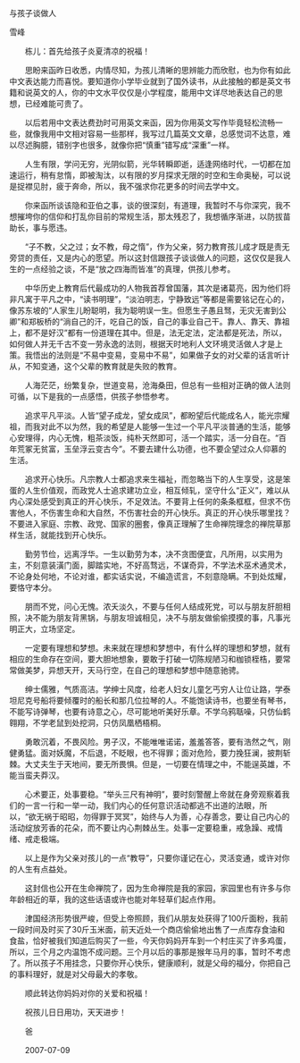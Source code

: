 与孩子谈做人

雪峰


　　栋儿：首先给孩子炎夏清凉的祝福！

　　思盼来函昨日收悉，内情尽知，为孩儿清晰的思辨能力而欣慰，也为你有如此中文表达能力而喜悦。要知道你小学毕业就到了国外读书，从此接触的都是英文书籍和说英文的人，你的中文水平仅仅是小学程度，能用中文详尽地表达自己的思想，已经难能可贵了。

　　以后若用中文表达费劲时可用英文来函，因为你用英文写作毕竟轻松流畅一些，就像我用中文相对容易一些那样，我写过几篇英文文章，总感觉词不达意，难以尽述胸臆，错别字也很多，就像你把“慎重”错写成“深重”一样。

　　人生有限，学问无穷，光阴似箭，光华转瞬即逝，适逢网络时代，一切都在加速运行，稍有怠惰，即被淘汰，以有限的岁月探求无限的时空和生命奥秘，可以说是捉襟见肘，疲于奔命，所以，我不强求你花更多的时间去学中文。

　　你来函所谈该隐和亚伯之事，谈的很深刻，有道理，我暂时不与你深究，我不想摧垮你的信仰和打乱你目前的常规生活，那太残忍了，我想循序渐进，以防拔苗助长，事与愿违。

　　“子不教，父之过；女不教，母之惰”，作为父亲，努力教育孩儿成才既是责无旁贷的责任，又是内心的愿望。所以这封信跟孩子谈谈做人的问题，这仅仅是我人生的一点经验之谈，不是“放之四海而皆准”的真理，供孩儿参考。

　　中华历史上教育后代最成功的人物我首荐曾国藩，其次是诸葛亮，因为他们将非凡寓于平凡之中，“读书明理”，“淡泊明志，宁静致远”等都是需要铭记在心的，像苏东坡的“人家生儿盼聪明，我为聪明误一生。但愿生子愚且驽，无灾无害到公卿”和郑板桥的“淌自己的汗，吃自己的饭，自己的事业自己干。靠人、靠天、靠祖上，都不是好汉”都有一份道理在其中。但是，法无定法，定法都是死法，所以，如何做人并无千古不变一劳永逸的法则，根据天时地利人文环境灵活做人才是上策。我悟出的法则是“不易中变易，变易中不易”，如果做子女的对父辈的话言听计从，不知变通，这个父辈的教育就是失败的教育。

　　人海茫茫，纷繁复杂，世道变易，沧海桑田，但总有一些相对正确的做人法则可循，以下是我的一点感悟，供孩子参悟参考。

　　追求平凡平淡。人皆“望子成龙，望女成凤”，都盼望后代能成名人，能光宗耀祖，而我对此不以为然，我的希望是人能够一生过一个平凡平淡普通的生活，能够心安理得，内心无愧，粗茶淡饭，纯朴天然即可，活一个踏实，活一分自在。“百年荒冢无贫富，玉垒浮云变古今”。不要去建什么功德，也不要企望过众人仰慕的生活。

　　追求开心快乐。凡宗教人士都追求来生福祉，而忽略当下的人生享受，这是笨蛋的人生价值观，而政党人士追求建功立业，相互倾轧，坚守什么“正义”，难以从内心深处感受到真正的开心快乐，不足效法。不要背上任何的条条框框，但求不伤害他人，不伤害生命和大自然，不伤害社会的开心快乐。真正的开心快乐哪里找？不要进入家庭、宗教、政党、国家的圈套，像真正理解了生命禅院理念的禅院草那样生活，就能找到开心快乐。

　　勤劳节俭，远离浮华。一生以勤劳为本，决不贪图便宜，凡所用，以实用为主，不刻意装潢门面，脚踏实地，不好高骛远，不谋奇异，不学法术巫术通灵术，不论身处何地，不论对谁，都实话实说，不编造谎言，不刻意隐瞒。不到处炫耀，要恪守本分。

　　朋而不党，问心无愧。浓夭淡久，不要与任何人结成死党，可以与朋友肝胆相照，决不能为朋友背黑锅，与朋友坦诚相见，决不与朋友做偷偷摸摸的事，凡事光明正大，立场坚定。

　　一定要有理想和梦想。未来就在理想和梦想中，有什么样的理想和梦想，就有相应的生命存在空间，要大胆地想象，要敢于打破一切陈规陋习和枷锁桎梏，要常常做美梦，异想天开，天马行空，在自己的理想和梦想中随意驰骋。

　　绅士儒雅，气质高洁。学绅士风度，给老人妇女儿童乞丐穷人让位让路，学泰坦尼克号船将要倾覆时的船长和那几位拉琴的人。不能饱读诗书，也要坐有琴书，不能写诗弹琴，也要有诗意之心，尽可能地听美好乐章。不学乌鸦聒噪，只仿仙鹤翱翔，不学老鼠到处挖洞，只仿凤凰栖梧桐。

　　勇敢沉着，不畏风险。男子汉，不能唯唯诺诺，羞羞答答，要有浩然之气，刚健勇猛。面对妖魔，不后退，不眨眼，也不得罪；面对危险，要力挽狂澜，披荆斩棘。大丈夫生于天地间，要无所畏惧。但是，一切要在情理之中，不能逞英雄，不能当蛮夫莽汉。

　　心术要正，处事要稳。“举头三尺有神明”，要时刻警醒上帝就在身旁观察着我们的一言一行和一举一动，我们内心的任何意识活动都逃不出道的法眼，所以，“欲无祸于昭昭，勿得罪于冥冥”，始终与人为善，心存善念，要让自己内心的活动绽放芳香的花朵，而不要让内心荆棘丛生。处事一定要稳重，戒急躁、戒情绪、戒走极端。

　　以上是作为父亲对孩儿的一点“教导”，只要你谨记在心，灵活变通，或许对你的人生有点益处。

　　这封信也公开在生命禅院了，因为生命禅院是我的家园，家园里也有许多与你年龄相近的草，我的这些话语或许也能对年轻草们起点作用。

　　津国经济形势很严峻，但受上帝照顾，我们从朋友处获得了100斤面粉，我前一段时间及时买了30斤玉米面，前天近处一个商店偷偷地出售了一点库存食油和食盐，恰好被我们知道后购买了一些，今天你妈妈开车到一个村庄买了许多鸡蛋，所以，三个月之内温饱不成问题。三个月以后的事那是猴年马月的事，暂时不考虑了。所以孩子不用挂念，只要你开心快乐，健康顺利，就是父母的福分，你把自己的事料理好，就是对父母最大的孝敬。

　　顺此转达你妈妈对你的关爱和祝福！

　　祝孩儿日日用功，天天进步！

　　爸

　　2007-07-09



